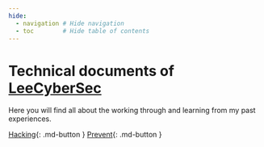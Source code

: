 ```yaml
---
hide:
  - navigation # Hide navigation
  - toc        # Hide table of contents
---
```


# Technical documents of <a href='https://leecybersec.com/' target="blank">LeeCyberSec</a>

Here you will find all about the working through and learning from my past experiences.

[Hacking](/penetration-testing/table-of-contents/){: .md-button }
[Prevent](/blue-teaming/comming-soon/){: .md-button }